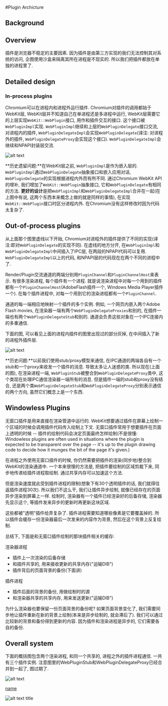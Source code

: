 #Plugin Archicture

## Background

## Overview

插件是浏览器不稳定的主要因素. 因为插件是由第三方实现的我们无法控制其对系统的访问, 企图使用沙盒来隔离其所在进程是不现实的. 所以我们把插件都放在单独的进程里了. 

## Detailed design

### In-process plugins

Chromium可以在进程内和进程外运行插件. Chromium对插件的调用都始于WebKit层, WebKit层并不知道自己在单进程还是多进程中运行, WebKit层需要它的上层实现`WebKit::WebPlugin`接口, 用作和插件交互的接口. 这个接口被`WebPluginImpl`实现. `WebPluginImpl`继续和上层的`WebPluginDelegate`接口交流, 对进程内的插件, `WebPluginDelegateImpl`会实现`WebPluginDelegate`(译注: 对进程外的插件, `WebPluginDelegateProxy`会实现这个接口). `WebPluginDelegateImpl`会继续和NPAPI封装层交流. 

![alt text](http://www.chromium.org/_/rsrc/1270784736346/developers/design-documents/plugin-architecture/in_process_plugins.png "")

**历史遗留问题:**在WebKit层之前, `WebPluginImpl`是作为嵌入层的. `WebPluginImpl`通过`WebPluginDelegate`抽象接口和嵌入应用对话, `WebPluginDelegate`的实现根据进程内外而有所不同. 通过Chromium WebKit API的增补, 我们增加了`WebKit::WebPlugin`抽象接口, 它和`WebPluginDelegate`有相同的方法. **更好的设计**是把`WebPluginImpl`和`WebPluginDelegateImpl`合并在一起(在上图中有说, 这两个东西本来概念上做的就是同样的事情), 在实现`WebKit::WebPlugin`接口时区分进程内外. 在Chromium没有这样修改时因为代码太复杂了. 

## Out-of-process plugins

从上面那个图里虚线以下开始, Chromium对进程外的插件提供了不同的实现(译注:即对`WebPluginDelegate`的实现不同). 在虚线的地方分开, 在`WebPluginImpl`和`WebPluginDelegateImpl`中间插入了IPC层, 在两段的NPAPI代码可以复用. `WebPluginDelegateImpl`以上的代码, 和NPAPI层的代码现在在两个不同的进程中了. 

Render/Plugin交流通道的两端分别用`PluginChannel`和`PluginChannelHost`来表示. 有很多渲染进程, 每个插件有一个进程. 就是说渲染进程中对每一个用到的插件都有一个`PluginChannelHost`(AdobeFlash插件一个, Windows Media Player插件一个). 在每个插件进程中, 对每一个用到它的渲染进程都有一个`PluginChannel`. 

通道的每一端相应地映射一个插件的多个实例. 例如, 一个网页内嵌入两个Adobe Flash movies, 在渲染器一端有两个`WebPluginDelegateProxies`和别的, 在插件一端也有两个`WebPluginDelegateStub`和别的. 通道会负责这些对象在一个IPC连接内的多重通信. 

下面的图, 可以看见上面的进程内插件的图里出现过的部分灰掉, 在中间插入了新的进程外插件层. 

![alt text](http://www.chromium.org/_/rsrc/1270784866860/developers/design-documents/plugin-architecture/out_of_process_plugins.png "")

**历史问题:**以前我们使用stub/proxy模型来通信, 在IPC通道的两端各自有一个stub和一个proxy来收发一个插件的消息. 导致太多让人迷惑的类. 所以现在(上面的图), 在渲染进程一端, `WebPluginStub`被整合到`WebPluginDelegateProxy`类中, 这个类现在处理IPC通信渲染器一端所有的消息. 但是插件一端的stub和proxy没有结合, 还是两个类`WebPluginDelegateStub`和`WebPluginDelegateProxy`分别表示通信的两个方向, 虽然它们概念上是一个东西. 

## Windowless Plugins

无窗口插件是用来直接在渲染管道中运行的. WebKit想要通过插件在屏幕上绘制一个区域的时候会调用插件代码传入绘制上下文. 无窗口插件常用于想要插件在页面上透明的时候 -- 插件的绘制代码会决定页面最终怎样绘制(不是很懂:   Windowless plugins are often used in situations where the plugin is expected to be transparent over the page -- it's up to the plugin drawing code to decide how it munges the bit of the page it's given.)

在进程之外使用无窗口插件的时候, 你仍然需要把插件的渲染(同步地)整合到WebKit的渲染通道中. 一个本来很慢的方法是, 把插件要绘制的区域剪裁下来, 同步地传递给插件进程取绘制. 通过共享内存可以加速这个方法. 

但是渲染速度就此受到插件进程的限制(想象下有30个透明插件的话, 我们就得往返插件进程30次). 所以我们不这么干, 我们让插件异步绘制, 就像已经存在的页面异步渲染到屏幕上一样. 绘制时, 渲染器有一个插件已经渲染好的后备存储, 渲染器先显示这个, 等插件发来异步的更新时再更新这块区域. 

这些都被"透明"插件给弄复杂了. 插件进程需要知道哪些像素是它要覆盖掉的. 所以插件会缓存一份渲染器最后一次发来的内容作为背景, 然后在这个背景上反复绘制. 

总结下, 下面是和无窗口插件绘制的那块插件相关的缓存: 

渲染器进程
 - 插件上一次渲染的后备存储
 - 和插件共享的, 用来接收更新的共享内存("运输DIB")
 - 插件背后的页面背景的备份(下面讲)
 
插件进程
 - 插件后面的背景的备份, 用做绘制时的源
 - 和渲染器共享的共享内存, 用来发送更新("运输DIB")

为什么渲染器也要保留一份页面背景的备份呢? 如果页面背景变化了, 我们需要同步地让插件重新在新的背景上绘制(本来是异步绘制的, 就会滞后了). 我们可以通过比较新的背景和备份得到更新的内容. 因为插件和渲染进程是异步的, 它们需要各自的备份. 

## Overall system

下面的概括图包含两个渲染进程, 和同一个共享的, 进程之外的插件进程通信. 一共有三个插件实例. 注意图里的WebPluginStub和WebPluginDelegateProxy已经合并到一起了, 图过期了. 

![alt text](http://www.chromium.org/_/rsrc/1220197834023/developers/design-documents/plugin-architecture/pluginsoutofprocess.png "")


 
[name](link "")

![alt text](link "title")
title